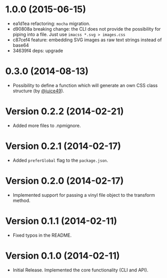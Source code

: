 # 1.0.0 (2015-06-15)

  * ea1d1ea refactoring: `mocha` migration.
  * d90808a breaking change: the CLI does not provide the possibility for piping into a file. Just use `imacss *.svg > images.css`
  * c87cef4 feature: embedding SVG images as raw text strings instead of base64
  * 34639f4 deps: upgrade

# 0.3.0 (2014-08-13)

  * Possibility to define a function which will generate an own CSS class structure (by [@juice49](https://github.com/juice49)).

# Version 0.2.2 (2014-02-21)

  * Added more files to .npmignore.

# Version 0.2.1 (2014-02-17)

  * Added `preferGlobal` flag to the `package.json`.

# Version 0.2.0 (2014-02-17)

  * Implemented support for passing a vinyl file object to the transform method.

# Version 0.1.1 (2014-02-11)

  * Fixed typos in the README.

# Version 0.1.0 (2014-02-11)

  * Initial Release. Implemented the core functionality (CLI and API).